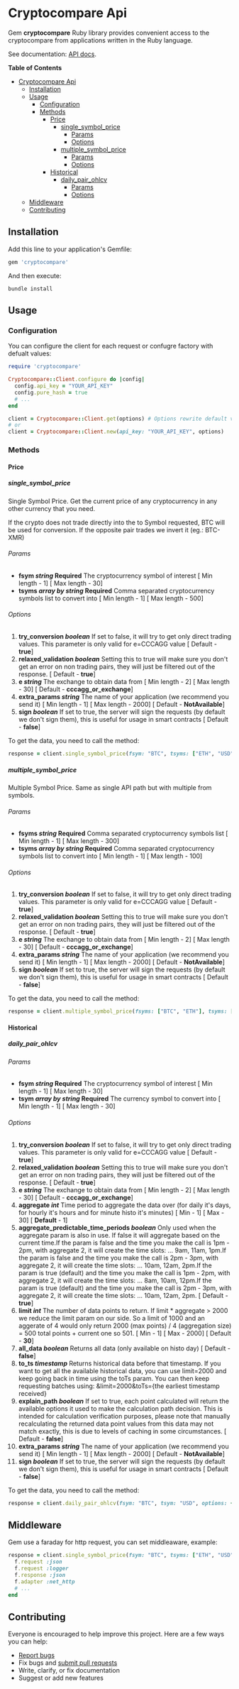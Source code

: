 # Cryptocompare Api
Gem **cryptocompare** Ruby library provides convenient access to the cryptocompare from applications written in the Ruby language. 

See documentation: [API docs](https://min-api.cryptocompare.com/documentation).

<!-- markdown-toc start - Don't edit this section. Run M-x markdown-toc-refresh-toc -->
**Table of Contents**

- [Cryptocompare Api](#cryptocompare-api)
    - [Installation](#installation)
    - [Usage](#usage)
        - [Configuration](#configuration)
        - [Methods](#methods)
            - [Price](#price)
                - [single_symbol_price](#single_symbol_price)
                    - [Params](#params)
                    - [Options](#options)
                - [multiple_symbol_price](#multiple_symbol_price)
                    - [Params](#params-1)
                    - [Options](#options-1)
            - [Historical](#historical)
                - [daily_pair_ohlcv](#daily_pair_ohlcv)
                    - [Params](#params-2)
                    - [Options](#options-2)
    - [Middleware](#middleware)
    - [Contributing](#contributing)

<!-- markdown-toc end -->

## Installation

Add this line to your application's Gemfile:
```ruby
gem 'cryptocompare'
```
And then execute:
```
bundle install
```

## Usage

### Configuration
You can configure the client for each request or confugre factory with defualt values:

```ruby
require 'cryptocompare'

Cryptocompare::Client.configure do |config|
  config.api_key = "YOUR_API_KEY"
  config.pure_hash = true
  # ...
end

client = Cryptocompare::Client.get(options) # Options rewrite default values, not require
# or
client = Cryptocompare::Client.new(api_key: "YOUR_API_KEY", options)
```

### Methods

#### Price

##### single_symbol_price
Single Symbol Price. Get the current price of any cryptocurrency in any other currency that you need.

If the crypto does not trade directly into the to Symbol requested, BTC will be used for conversion. If the opposite pair trades we invert it (eg.: BTC-XMR)

###### Params
* **fsym *string* Required**
The cryptocurrency symbol of interest [ Min length - 1] [ Max length - 30]
* **tsyms *array by string* Required**
Comma separated cryptocurrency symbols list to convert into [ Min length - 1] [ Max length - 500]

###### Options
1. **try_conversion *boolean***
If set to false, it will try to get only direct trading values. This parameter is only valid for e=CCCAGG value [ Default - **true**]
2. **relaxed_validation *boolean***
Setting this to true will make sure you don't get an error on non trading pairs, they will just be filtered out of the response. [ Default - **true**]
3. **e *string***
The exchange to obtain data from [ Min length - 2] [ Max length - 30] [ Default - **cccagg_or_exchange**]
4. **extra_params *string***
The name of your application (we recommend you send it) [ Min length - 1] [ Max length - 2000] [ Default - **NotAvailable**]
5. **sign *boolean***
If set to true, the server will sign the requests (by default we don't sign them), this is useful for usage in smart contracts [ Default - **false**]

To get the data, you need to call the method:
```ruby
response = client.single_symbol_price(fsym: "BTC", tsyms: ["ETH", "USD"])
```


##### multiple_symbol_price
Multiple Symbol Price. Same as single API path but with multiple from symbols.

###### Params
* **fsyms *string* Required**
Comma separated cryptocurrency symbols list [ Min length - 1] [ Max length - 300]
* **tsyms *array by string* Required**
Comma separated cryptocurrency symbols list to convert into [ Min length - 1] [ Max length - 100]

###### Options
1. **try_conversion *boolean***
If set to false, it will try to get only direct trading values. This parameter is only valid for e=CCCAGG value [ Default - **true**]
2. **relaxed_validation *boolean***
Setting this to true will make sure you don't get an error on non trading pairs, they will just be filtered out of the response. [ Default - **true**]
3. **e *string***
The exchange to obtain data from [ Min length - 2] [ Max length - 30] [ Default - **cccagg_or_exchange**]
4. **extra_params *string***
The name of your application (we recommend you send it) [ Min length - 1] [ Max length - 2000] [ Default - **NotAvailable**]
5. **sign *boolean***
If set to true, the server will sign the requests (by default we don't sign them), this is useful for usage in smart contracts [ Default - **false**]

To get the data, you need to call the method:
```ruby
response = client.multiple_symbol_price(fsyms: ["BTC", "ETH"], tsyms: ["USD", "EUR"])
```

#### Historical

##### daily_pair_ohlcv

###### Params
* **fsym *string* Required**
The cryptocurrency symbol of interest [ Min length - 1] [ Max length - 30]
* **tsym *array by string* Required**
The currency symbol to convert into [ Min length - 1] [ Max length - 30]

###### Options
1. **try_conversion *boolean***
If set to false, it will try to get only direct trading values. This parameter is only valid for e=CCCAGG value [ Default - **true**]
2. **relaxed_validation *boolean***
Setting this to true will make sure you don't get an error on non trading pairs, they will just be filtered out of the response. [ Default - **true**]
3. **e *string***
The exchange to obtain data from [ Min length - 2] [ Max length - 30] [ Default - **cccagg_or_exchange**]
4. **aggregate *int***
Time period to aggregate the data over (for daily it's days, for hourly it's hours and for minute histo it's minutes) [ Min - 1] [ Max - 30] [ **Default** - 1]
5. **aggregate_predictable_time_periods *boolean***
Only used when the aggregate param is also in use. If false it will aggregate based on the current time.If the param is false and the time you make the call is 1pm - 2pm, with aggregate 2, it will create the time slots: ... 9am, 11am, 1pm.If the param is false and the time you make the call is 2pm - 3pm, with aggregate 2, it will create the time slots: ... 10am, 12am, 2pm.If the param is true (default) and the time you make the call is 1pm - 2pm, with aggregate 2, it will create the time slots: ... 8am, 10am, 12pm.If the param is true (default) and the time you make the call is 2pm - 3pm, with aggregate 2, it will create the time slots: ... 10am, 12am, 2pm. [ Default - **true**]
6. **limit *int***
The number of data points to return. If limit * aggregate > 2000 we reduce the limit param on our side. So a limit of 1000 and an aggerate of 4 would only return 2000 (max points) / 4 (aggregation size) = 500 total points + current one so 501. [ Min - 1] [ Max - 2000] [ Default - **30**]
7. **all_data *boolean***
Returns all data (only available on histo day) [ Default - **false**]
8. **to_ts *timestamp***
Returns historical data before that timestamp. If you want to get all the available historical data, you can use limit=2000 and keep going back in time using the toTs param. You can then keep requesting batches using: &limit=2000&toTs={the earliest timestamp received}
9. **explain_path *boolean***
If set to true, each point calculated will return the available options it used to make the calculation path decision. This is intended for calculation verification purposes, please note that manually recalculating the returned data point values from this data may not match exactly, this is due to levels of caching in some circumstances. [ Default - **false**]
10. **extra_params *string***
The name of your application (we recommend you send it) [ Min length - 1] [ Max length - 2000] [ Default - **NotAvailable**]
11. **sign *boolean***
If set to true, the server will sign the requests (by default we don't sign them), this is useful for usage in smart contracts [ Default - **false**]

To get the data, you need to call the method:
```ruby
response = client.daily_pair_ohlcv(fsym: "BTC", tsym: "USD", options: { limit: 1 })
```

## Middleware
Gem use a faraday for http request, you can set middleaware, example:
```ruby
response = client.single_symbol_price(fsym: "BTC", tsyms: ["ETH", "USD"]) do |f|
  f.request :json
  f.request :logger
  f.response :json
  f.adapter :net_http
  # ...
end
```

## Contributing

Everyone is encouraged to help improve this project. Here are a few ways you can help:

- [Report bugs](https://github.com/XaoGao/cryptocompare_api/issues)
- Fix bugs and [submit pull requests](https://github.com/XaoGao/cryptocompare/pulls)
- Write, clarify, or fix documentation
- Suggest or add new features
